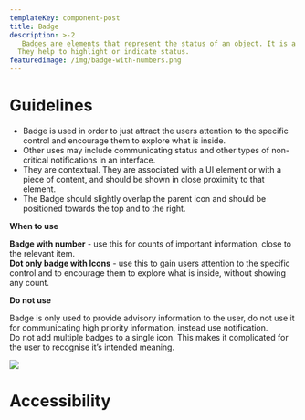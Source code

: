 ```yaml
---
templateKey: component-post
title: Badge
description: >-2
   Badges are elements that represent the status of an object. It is a highly visual way to draw attention to the content.
  They help to highlight or indicate status.
featuredimage: /img/badge-with-numbers.png
---
```

# **G﻿uidelines**

* Badge is used in order to just attract the users attention to the specific control and encourage them to explore what is inside.
* Other uses may include communicating status and other types of non-critical notifications in an interface.
* They are contextual. They are associated with a UI element or with a piece of content, and should be shown in close proximity to that element.
* The Badge should slightly overlap the parent icon and should be positioned towards the top and to the right.

**W﻿hen to use**

**Badge with number** - use this for counts of important information, close to the relevant item.\
**Dot only badge with Icons** - use this to gain users attention to the specific control and to encourage them to explore what is inside, without showing any count.

**D﻿o not use**

Badge is only used to provide advisory information to the user, do not use it for communicating high priority information, instead use notification.\
Do not add multiple badges to a single icon. This makes it complicated for the user to recognise it’s intended meaning.

![](/img/frame-4.png)

# **A﻿ccessibility**